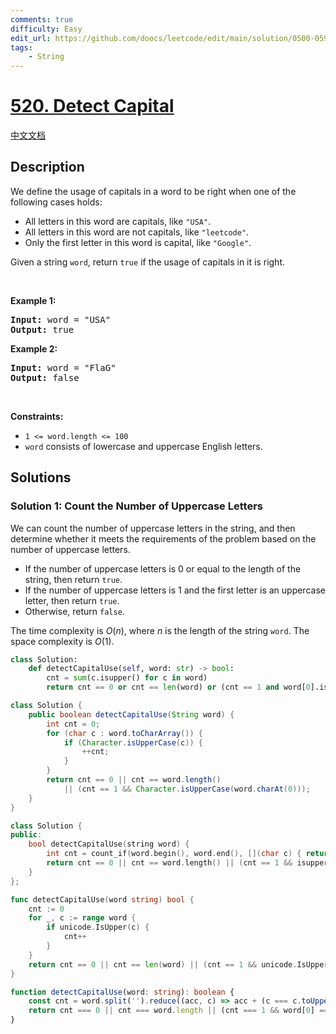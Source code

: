 ```yaml
---
comments: true
difficulty: Easy
edit_url: https://github.com/doocs/leetcode/edit/main/solution/0500-0599/0520.Detect%20Capital/README_EN.md
tags:
    - String
---
```


<!-- problem:start -->

# [520. Detect Capital](https://leetcode.com/problems/detect-capital)

[中文文档](/solution/0500-0599/0520.Detect%20Capital/README.md)

## Description

<p>We define the usage of capitals in a word to be right when one of the following cases holds:</p>

<ul>
	<li>All letters in this word are capitals, like <code>&quot;USA&quot;</code>.</li>
	<li>All letters in this word are not capitals, like <code>&quot;leetcode&quot;</code>.</li>
	<li>Only the first letter in this word is capital, like <code>&quot;Google&quot;</code>.</li>
</ul>

<p>Given a string <code>word</code>, return <code>true</code> if the usage of capitals in it is right.</p>

<p>&nbsp;</p>
<p><strong class="example">Example 1:</strong></p>
<pre><strong>Input:</strong> word = "USA"
<strong>Output:</strong> true
</pre><p><strong class="example">Example 2:</strong></p>
<pre><strong>Input:</strong> word = "FlaG"
<strong>Output:</strong> false
</pre>
<p>&nbsp;</p>
<p><strong>Constraints:</strong></p>

<ul>
	<li><code>1 &lt;= word.length &lt;= 100</code></li>
	<li><code>word</code> consists of lowercase and uppercase English letters.</li>
</ul>

## Solutions

<!-- solution:start -->

### Solution 1: Count the Number of Uppercase Letters

We can count the number of uppercase letters in the string, and then determine whether it meets the requirements of the problem based on the number of uppercase letters.

-   If the number of uppercase letters is 0 or equal to the length of the string, then return `true`.
-   If the number of uppercase letters is 1 and the first letter is an uppercase letter, then return `true`.
-   Otherwise, return `false`.

The time complexity is $O(n)$, where $n$ is the length of the string `word`. The space complexity is $O(1)$.

<!-- tabs:start -->

```python
class Solution:
    def detectCapitalUse(self, word: str) -> bool:
        cnt = sum(c.isupper() for c in word)
        return cnt == 0 or cnt == len(word) or (cnt == 1 and word[0].isupper())
```

```java
class Solution {
    public boolean detectCapitalUse(String word) {
        int cnt = 0;
        for (char c : word.toCharArray()) {
            if (Character.isUpperCase(c)) {
                ++cnt;
            }
        }
        return cnt == 0 || cnt == word.length()
            || (cnt == 1 && Character.isUpperCase(word.charAt(0)));
    }
}
```

```cpp
class Solution {
public:
    bool detectCapitalUse(string word) {
        int cnt = count_if(word.begin(), word.end(), [](char c) { return isupper(c); });
        return cnt == 0 || cnt == word.length() || (cnt == 1 && isupper(word[0]));
    }
};
```

```go
func detectCapitalUse(word string) bool {
	cnt := 0
	for _, c := range word {
		if unicode.IsUpper(c) {
			cnt++
		}
	}
	return cnt == 0 || cnt == len(word) || (cnt == 1 && unicode.IsUpper(rune(word[0])))
}
```

```ts
function detectCapitalUse(word: string): boolean {
    const cnt = word.split('').reduce((acc, c) => acc + (c === c.toUpperCase() ? 1 : 0), 0);
    return cnt === 0 || cnt === word.length || (cnt === 1 && word[0] === word[0].toUpperCase());
}
```

<!-- tabs:end -->

<!-- solution:end -->

<!-- problem:end -->
